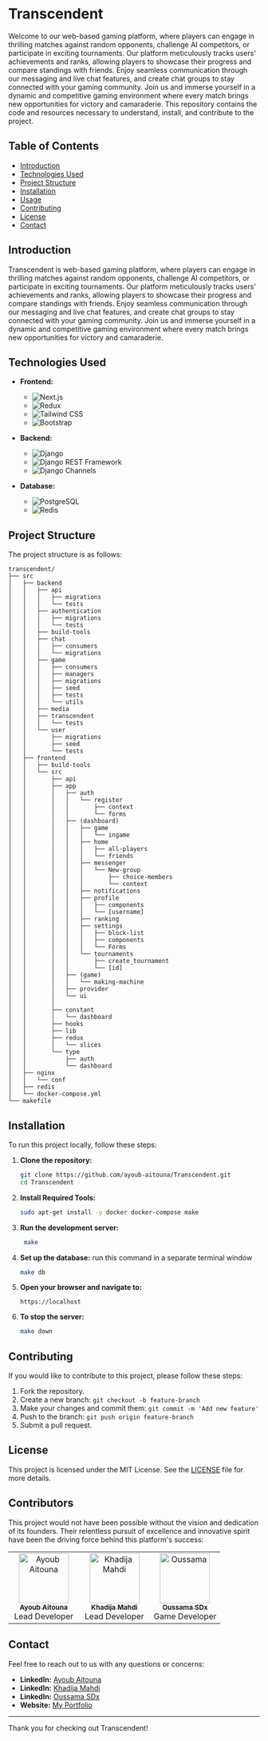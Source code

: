 # Transcendent

Welcome to our web-based gaming platform, where players can engage in thrilling matches against random opponents, challenge AI competitors, or participate in exciting tournaments. Our platform meticulously tracks users' achievements and ranks, allowing players to showcase their progress and compare standings with friends. Enjoy seamless communication through our messaging and live chat features, and create chat groups to stay connected with your gaming community. Join us and immerse yourself in a dynamic and competitive gaming environment where every match brings new opportunities for victory and camaraderie.
This repository contains the code and resources necessary to understand, install, and contribute to the project.

## Table of Contents

- [Introduction](#introduction)
- [Technologies Used](#technologies-used)
- [Project Structure](#project-structure)
- [Installation](#installation)
- [Usage](#usage)
- [Contributing](#contributing)
- [License](#license)
- [Contact](#contact)

## Introduction

Transcendent is web-based gaming platform, where players can engage in thrilling matches against random opponents, challenge AI competitors, or participate in exciting tournaments. Our platform meticulously tracks users' achievements and ranks, allowing players to showcase their progress and compare standings with friends. Enjoy seamless communication through our messaging and live chat features, and create chat groups to stay connected with your gaming community. Join us and immerse yourself in a dynamic and competitive gaming environment where every match brings new opportunities for victory and camaraderie.

## Technologies Used


- **Frontend:**
  - ![Next.js](https://img.shields.io/badge/Next.js-000000?style=for-the-badge&logo=next.js&logoColor=white)
  - ![Redux](https://img.shields.io/badge/Redux-764ABC?style=for-the-badge&logo=redux&logoColor=white)
  - ![Tailwind CSS](https://img.shields.io/badge/Tailwind_CSS-38B2AC?style=for-the-badge&logo=tailwind-css&logoColor=white)
  - ![Bootstrap](https://img.shields.io/badge/Bootstrap-7952B3?style=for-the-badge&logo=bootstrap&logoColor=white)

- **Backend:**
  - ![Django](https://img.shields.io/badge/Django-092E20?style=for-the-badge&logo=django&logoColor=white)
  - ![Django REST Framework](https://img.shields.io/badge/Django_REST_Framework-092E20?style=for-the-badge&logo=django&logoColor=white)
  - ![Django Channels](https://img.shields.io/badge/Django_Channels-092E20?style=for-the-badge&logo=django&logoColor=white)

- **Database:**
  - ![PostgreSQL](https://img.shields.io/badge/PostgreSQL-336791?style=for-the-badge&logo=postgresql&logoColor=white)
  - ![Redis](https://img.shields.io/badge/Redis-DC382D?style=for-the-badge&logo=redis&logoColor=white)

## Project Structure

The project structure is as follows:

```
transcendent/
├── src
│   ├── backend
│   │   ├── api
│   │   │   ├── migrations
│   │   │   └── tests
│   │   ├── authentication
│   │   │   ├── migrations
│   │   │   └── tests
│   │   ├── build-tools
│   │   ├── chat
│   │   │   ├── consumers
│   │   │   └── migrations
│   │   ├── game
│   │   │   ├── consumers
│   │   │   ├── managers
│   │   │   ├── migrations
│   │   │   ├── seed
│   │   │   ├── tests
│   │   │   └── utils
│   │   ├── media
│   │   ├── transcendent
│   │   │   └── tests
│   │   └── user
│   │       ├── migrations
│   │       ├── seed
│   │       └── tests
│   ├── frontend
│   │   ├── build-tools
│   │   └── src
│   │       ├── api
│   │       ├── app
│   │       │   ├── auth
│   │       │   │   └── register
│   │       │   │       ├── context
│   │       │   │       └── forms
│   │       │   ├── (dashboard)
│   │       │   │   ├── game
│   │       │   │   │   └── ingame
│   │       │   │   ├── home
│   │       │   │   │   ├── all-players
│   │       │   │   │   └── friends
│   │       │   │   ├── messenger
│   │       │   │   │   └── New-group
│   │       │   │   │       ├── choice-members
│   │       │   │   │       └── context
│   │       │   │   ├── notifications
│   │       │   │   ├── profile
│   │       │   │   │   ├── components
│   │       │   │   │   └── [username]
│   │       │   │   ├── ranking
│   │       │   │   ├── settings
│   │       │   │   │   ├── block-list
│   │       │   │   │   ├── components
│   │       │   │   │   └── Forms
│   │       │   │   └── tournaments
│   │       │   │       ├── create_tournament
│   │       │   │       └── [id]
│   │       │   ├── (game)
│   │       │   │   └── making-machine
│   │       │   ├── provider
│   │       │   └── ui
│   │       │      
│   │       ├── constant
│   │       │   └── dashboard
│   │       ├── hooks
│   │       ├── lib
│   │       ├── redux
│   │       │   └── slices
│   │       └── type
│   │           ├── auth
│   │           └── dashboard
│   ├── nginx
│   │   └── conf
│   ├── redis
│   └── docker-compose.yml
└── makefile
```

## Installation

To run this project locally, follow these steps:

1. **Clone the repository:**

   ```sh
   git clone https://github.com/ayoub-aitouna/Transcendent.git
   cd Transcendent
   ```

2. **Install Required Tools:**

   ```sh
   sudo apt-get install -y docker docker-compose make
   ```

3. **Run the development server:**

   ```sh
    make
   ```
4. **Set up the database:** run this command in a separate terminal window

   ```sh
   make db
   ```
5. **Open your browser and navigate to:**
   ```
   https://localhost
   ```
6. **To stop the server:**

   ```sh
   make down
   ```

## Contributing

If you would like to contribute to this project, please follow these steps:

1. Fork the repository.
2. Create a new branch: `git checkout -b feature-branch`
3. Make your changes and commit them: `git commit -m 'Add new feature'`
4. Push to the branch: `git push origin feature-branch`
5. Submit a pull request.

## License

This project is licensed under the MIT License. See the [LICENSE](LICENSE) file for more details.

## Contributors

This project would not have been possible without the vision and dedication of its founders. Their relentless pursuit of excellence and innovative spirit have been the driving force behind this platform's success:
<table>
  <tbody>
    <tr>
      <td align="center" valign="top" width="33.33%">
        <a href="https://github.com/ayoub-aitouna">
          <img src="https://avatars.githubusercontent.com/u/29020220?v=4?s=100" width="100px;" alt="Ayoub Aitouna"/><br />
          <sub><b>Ayoub Aitouna</b></sub>
        </a><br />
        Lead Developer
      </td>
      <td align="center" valign="top" width="33.33%">
        <a href="https://github.com/khadija-mahdi">
          <img src="https://avatars.githubusercontent.com/u/116581015?v=4?s=100" width="100px;" alt="Khadija Mahdi"/><br />
          <sub><b>Khadija Mahdi</b></sub>
        </a><br />
        Lead Developer
      </td>
      <td align="center" valign="top" width="33.33%">
        <a href="https://github.com/placeholder">
          <img src="https://avatars.githubusercontent.com/u/98095867?v=4?s=100" width="100px;" alt="Oussama"/><br />
          <sub><b>Oussama SDx</b></sub>
        </a><br />
        Game Developer
      </td>
    </tr>
  </tbody>
</table>

## Contact

Feel free to reach out to us with any questions or concerns:
- **LinkedIn:** [Ayoub Aitouna](https://www.linkedin.com/in/ayoub-aitouna/)
- **LinkedIn:** [Khadija Mahdi](https://www.linkedin.com/in/khadija-mahdi/)
- **LinkedIn:** [Oussama SDx](https://www.linkedin.com/in/oussama-sdx/)
- **Website:** [My Portfolio](https://ayoub-aitouna.github.io/AyoubAitouna/)
---

Thank you for checking out Transcendent!

